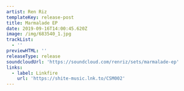 ```yaml
---
artist: Ren Riz
templateKey: release-post
title: Marmalade EP
date: 2019-09-16T14:00:45.620Z
image: /img/683540_1.jpg
trackList:
  - ''
previewHTML: ''
releaseType: release
soundcloudUrl: 'https://soundcloud.com/renriz/sets/marmalade-ep'
links:
  - label: Linkfire
    url: 'https://shite-music.lnk.to/CSM002'
---
```


